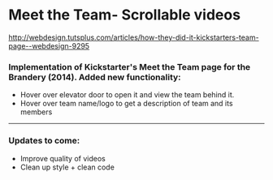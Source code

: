 # Meet the Team- Scrollable videos

http://webdesign.tutsplus.com/articles/how-they-did-it-kickstarters-team-page--webdesign-9295

### Implementation of Kickstarter's Meet the Team page for the Brandery (2014). Added new functionality: 
+ Hover over elevator door to open it and view the team behind it.
+ Hover over team name/logo to get a description of team and its members
___
### Updates to come:
+ Improve quality of videos
+ Clean up style + clean code